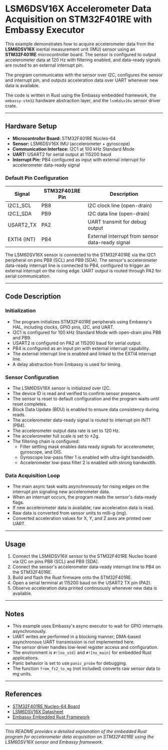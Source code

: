 # LSM6DSV16X Accelerometer Data Acquisition on STM32F401RE with Embassy Executor

This example demonstrates how to acquire accelerometer data from the **LSM6DSV16X** inertial measurement unit (IMU) sensor using an **STM32F401RE** microcontroller board. The sensor is configured to output accelerometer data at 120 Hz with filtering enabled, and data-ready signals are routed to an external interrupt pin.

The program communicates with the sensor over I2C, configures the sensor and interrupt pin, and outputs acceleration data over UART whenever new data is available.

The code is written in Rust using the Embassy embedded framework, the `embassy-stm32` hardware abstraction layer, and the `lsm6dsv16x` sensor driver crate.

---

## Hardware Setup

- **Microcontroller Board:** STM32F401RE Nucleo-64
- **Sensor:** LSM6DSV16X IMU (accelerometer + gyroscope)
- **Communication Interface:** I2C1 at 100 kHz Standard Mode
- **UART:** USART2 for serial output at 115200 baud
- **Interrupt Pin:** PB4 configured as input with external interrupt for accelerometer data-ready signal

### Default Pin Configuration

| Signal       | STM32F401RE Pin | Description                      |
|--------------|-----------------|---------------------------------|
| I2C1_SCL     | PB8             | I2C clock line (open-drain)     |
| I2C1_SDA     | PB9             | I2C data line (open-drain)      |
| USART2_TX    | PA2             | UART transmit for debug output  |
| EXTI4 (INT)  | PB4             | External interrupt from sensor data-ready signal |

The LSM6DSV16X sensor is connected to the STM32F401RE via the I2C1 peripheral on pins PB8 (SCL) and PB9 (SDA). The sensor's accelerometer data-ready interrupt line is connected to PB4, configured to trigger an external interrupt on the rising edge. UART output is routed through PA2 for serial communication.

---

## Code Description

### Initialization

- The program initializes STM32F401RE peripherals using Embassy's HAL, including clocks, GPIO pins, I2C, and UART.
- I2C1 is configured for 100 kHz Standard Mode with open-drain pins PB8 and PB9.
- USART2 is configured on PA2 at 115200 baud for serial output.
- PB4 is configured as an input pin with external interrupt capability.
- The external interrupt line is enabled and linked to the EXTI4 interrupt line.
- A delay abstraction from Embassy is used for timing.

### Sensor Configuration

- The LSM6DSV16X sensor is initialized over I2C.
- The device ID is read and verified to confirm sensor presence.
- The sensor is reset to default configuration and the program waits until reset completes.
- Block Data Update (BDU) is enabled to ensure data consistency during reads.
- The accelerometer data-ready signal is routed to interrupt pin INT1 (PB4).
- The accelerometer output data rate is set to 120 Hz.
- The accelerometer full scale is set to ±2g.
- The filtering chain is configured:
  - Filter settling mask enables data ready signals for accelerometer, gyroscope, and OIS.
  - Gyroscope low-pass filter 1 is enabled with ultra-light bandwidth.
  - Accelerometer low-pass filter 2 is enabled with strong bandwidth.

### Data Acquisition Loop

- The main async task waits asynchronously for rising edges on the interrupt pin signaling new accelerometer data.
- When an interrupt occurs, the program reads the sensor's data-ready flags.
- If new accelerometer data is available, raw acceleration data is read.
- Raw data is converted from sensor units to milli-g (mg).
- Converted acceleration values for X, Y, and Z axes are printed over UART.

---

## Usage

1. Connect the LSM6DSV16X sensor to the STM32F401RE Nucleo board via I2C on pins PB8 (SCL) and PB9 (SDA).
2. Connect the sensor's accelerometer data-ready interrupt line to PB4 on the STM32F401RE.
3. Build and flash the Rust firmware onto the STM32F401RE.
4. Open a serial terminal at 115200 baud on the USART2 TX pin (PA2).
5. Observe acceleration data printed continuously whenever new data is available.

---

## Notes

- This example uses Embassy's async executor to wait for GPIO interrupts asynchronously.
- UART writes are performed in a blocking manner; DMA-based asynchronous UART transmission is not implemented here.
- The sensor driver handles low-level register access and configuration.
- The environment is `#![no_std]` and `#![no_main]` for embedded Rust applications.
- Panic behavior is set to use `panic_probe` for debugging.
- The function `from_fs2_to_mg` (not included) converts raw sensor data to mg units.

---

## References

- [STM32F401RE Nucleo-64 Board](https://www.st.com/en/evaluation-tools/nucleo-f401re.html)
- [LSM6DSV16X Datasheet](https://www.st.com/resource/en/datasheet/lsm6dsv16x.pdf)
- [Embassy Embedded Rust Framework](https://embassy.dev/)

---

*This README provides a detailed explanation of the embedded Rust program for accelerometer data acquisition on STM32F401RE using the LSM6DSV16X sensor and Embassy framework.*
